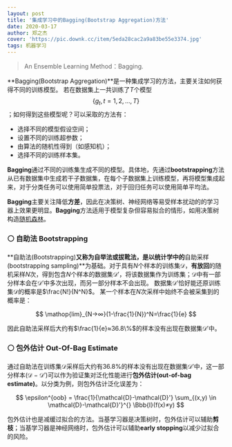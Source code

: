 ```yaml
---
layout: post
title: '集成学习中的Bagging(Bootstrap Aggregation)方法'
date: 2020-03-17
author: 郑之杰
cover: 'https://pic.downk.cc/item/5eda28cac2a9a83be55e3374.jpg'
tags: 机器学习
---
```


> An Ensemble Learning Method：Bagging.

**Bagging(Bootstrap Aggregation)**是一种集成学习的方法，主要关注如何获得不同的训练模型。
若在数据集上一共训练了$T$个模型$$\{g_t,t=1,2,...,T\}$$；如何得到这些模型呢？可以采取的方法有：
- 选择不同的模型假设空间；
- 设置不同的训练超参数；
- 由算法的随机性得到（如感知机）；
- 选择不同的训练样本集。

**Bagging**通过不同的训练集生成不同的模型。具体地，先通过**bootstrapping**方法从已有数据集中生成若干子数据集，在每个子数据集上训练模型，再将模型集成起来，对于分类任务可以使用简单投票法，对于回归任务可以使用简单平均法。

**Bagging**主要关注降低**方差**，因此在决策树、神经网络等易受样本扰动的的学习器上效果更明显。**Bagging**方法适用于模型复杂但容易拟合的情形，如用决策树构造[随机森林](https://0809zheng.github.io/2020/03/20/random-forest.html)。

### ⚪ 自助法 Bootstrapping
**自助法(Bootstrapping)**又称为自举法或拔靴法，是以统计学中的**自助采样(bootstrapping sampling)**为基础。对于具有$N$个样本的训练集$\mathcal{D}$，**有放回**的随机采样$N$次，得到包含$N$个样本的数据集$\mathcal{D}'$，将该数据集作为训练集；$\mathcal{D}$中有一部分样本会在$\mathcal{D}'$中多次出现，而另一部分样本不会出现。
数据集$\mathcal{D}'$恰好能还原训练集$\mathcal{D}$的概率是$\frac{N!}{N^N}$。
某一个样本在$N$次采样中始终不会被采集到的概率是：

$$ \mathop{lim}_{N→∞}(1-\frac{1}{N})^N=\frac{1}{e} $$

因此自助法采样后大约有$\frac{1}{e}≈36.8\%$的样本没有出现在数据集$\mathcal{D}'$中。

### ⚪ 包外估计 Out-Of-Bag Estimate
通过自助法在训练集$\mathcal{D}$采样后大约有$36.8\%$的样本没有出现在数据集$\mathcal{D}'$中，这一部分样本($\mathcal{D}-\mathcal{D}'$)可以作为验证集对泛化性能进行**包外估计(out-of-bag estimate)**。以分类为例，则包外估计泛化误差为：

$$ \epsilon^{oob} = \frac{1}{\mathcal{D}-\mathcal{D}'} \sum_{(x,y) \in \mathcal{D}-\mathcal{D}'}^{} \Bbb{I}(f(x)≠y) $$

包外估计也是减缓过拟合的方法。当基学习器是决策树时，包外估计可以辅助**剪枝**；当基学习器是神经网络时，包外估计可以辅助**early stopping**以减少过拟合的风险。
